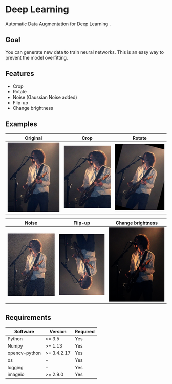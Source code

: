# Deep Learning
Automatic Data Augmentation for Deep Learning . 

## Goal
You can generate new data to train neural networks. This is an easy way to prevent the model overfitting.

## Features
- Crop
- Rotate
- Noise (Gaussian Noise added)
- Flip-up
- Change brightness

## Examples
Original  |  Crop |  Rotate
:-------------------------:|:-------------------------:|:-------------------------:
![](https://github.com/kratusharma/Deep-learning/blob/master/dataset/sample.jpg) | ![](https://github.com/kratusharma/Deep-learning/blob/master/augmentated/cropped/sample.jpg_cropped.png) | ![](https://github.com/kratusharma/Deep-learning/blob/master/augmentated/rotated/sample.jpg_rotated.png)

Noise  |  Flip-up |  Change brightness
:-------------------------:|:-------------------------:|:-------------------------:
![](https://github.com/kratusharma/Deep-learning/blob/master/augmentated/noised/sample.jpg_noised.png) | ![](https://github.com/kratusharma/Deep-learning/blob/master/augmentated/flipped/sample.jpg_flipped.png) | ![](https://github.com/kratusharma/Deep-learning/blob/master/augmentated/dark_brightness/sample.jpg_dark_brightness.png)

## Requirements
| Software  | Version | Required|
| ------------- | ------------- |  ------------- |
| Python | >= 3.5  | Yes    |
| Numpy  | >= 1.13 |    Yes     |
| opencv-python| >= 3.4.2.17  | Yes
| os  | -  |Yes |
| logging  | -  |Yes |
| imageio  | >= 2.9.0  |Yes |



